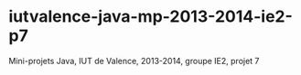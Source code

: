 iutvalence-java-mp-2013-2014-ie2-p7
===================================

Mini-projets Java, IUT de Valence, 2013-2014, groupe IE2, projet 7
